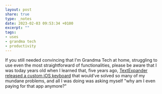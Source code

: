 ```yaml
---
layout: post
share: true
type: _notes
date: 2023-02-03 09:53:34 +0100
excerpt: ""
tags:
- uses
- grandma tech
- productivity
---
```

If you still needed convincing that I'm Grandma Tech at home, struggling to use even the most straightforward of functionalities, please be aware that I was today years old when I learned that, five years ago, [TextExpander released a custom iOS keyboard](https://textexpander.com/blog/textexpander-tip-try-our-ios-keyboard-and-one-tap-text-snippet-keys) that would've solved so many of my mundane problems, and all I was doing was asking myself "why am I even paying for that app anymore?"  